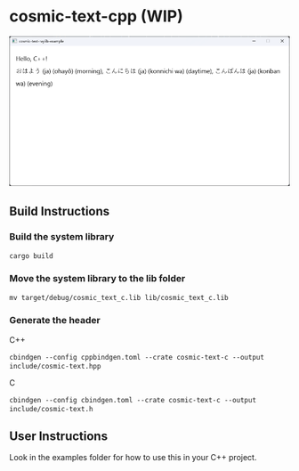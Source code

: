 # cosmic-text-cpp (WIP)

![images/intro.png](images/intro.png)

## Build Instructions
### Build the system library
```shell
cargo build
```

### Move the system library to the lib folder
```shell
mv target/debug/cosmic_text_c.lib lib/cosmic_text_c.lib
```

### Generate the header

C++
```shell
cbindgen --config cppbindgen.toml --crate cosmic-text-c --output include/cosmic-text.hpp
```

C
```shell
cbindgen --config cbindgen.toml --crate cosmic-text-c --output include/cosmic-text.h
```

## User Instructions
Look in the examples folder for how to use this in your C++ project.